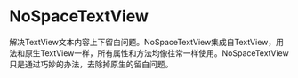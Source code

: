 # NoSpaceTextView
解决TextView文本内容上下留白问题。NoSpaceTextView集成自TextView，用法和原生TextView一样，所有属性和方法均像往常一样使用。NoSpaceTextView 只是通过巧妙的办法，去除掉原生的留白问题。
